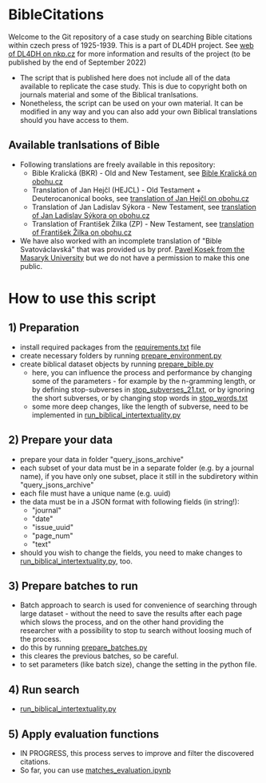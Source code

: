 # BibleCitations
Welcome to the Git repository of a case study on searching Bible citations within czech press of 1925-1939. This is a part of DL4DH project.
See [web of DL4DH on nkp.cz](https://dl4dh.nkp.cz) for more information and results of the project (to be published by the end of September 2022)

- The script that is published here does not include all of the data available to replicate the case study. This is due to copyright both on journals material and some of the Biblical tranlsations.
- Nonetheless, the script can be used on your own material. It can be modified in any way and you can also add your own Biblical translations should you have access to them.

## Available tranlsations of Bible
- Following translations are freely available in this repository:
    - Bible Kralická (BKR) - Old and New Testament, see [Bible Kralická on obohu.cz](https://obohu.cz/bible/index.php?k=Gn&kap=1&styl=BKR)
    - Translation of Jan Hejčl (HEJCL) - Old Testament + Deuterocanonical books, see [translation of Jan Hejčl on obohu.cz](https://obohu.cz/bible/index.php?styl=HEJCL&k=Gn&kap=1)
    - Translation of Jan Ladislav Sýkora - New Testament, see [translation of Jan Ladislav Sýkora on obohu.cz](https://obohu.cz/bible/index.php?k=Mt&kap=1&styl=SYK)
    - Translation of František Žilka (ZP) - New Testament, see [translation of František Žilka on obohu.cz](https://obohu.cz/bible/index.php?styl=ZP&k=Mt&kap=1)
- We have also worked with an incomplete translation of "Bible Svatováclavská" that was provided us by prof. [Pavel Kosek from the Masaryk University](https://www.muni.cz/lide/4755-pavel-kosek) but we do not have a permission to make this one public.

# How to use this script

## 1) Preparation
- install required packages from the [requirements.txt](https://github.com/DigilabNLCR/BibleCitations/blob/main/requirements.txt) file
- create necessary folders by running [prepare_environment.py](https://github.com/DigilabNLCR/BibleCitations/blob/main/prepare_environment.py)
- create biblical dataset objects by running [prepare_bible.py](https://github.com/DigilabNLCR/BibleCitations/blob/main/prepare_bible.py)
    - here, you can influence the process and performance by changing some of the parameters - for example by the n-gramming length, or by defining stop-subverses in [stop_subverses_21.txt](https://github.com/DigilabNLCR/BibleCitations/blob/main/stop_subverses_21.txt), or by ignoring the short subverses, or by changing stop words in [stop_words.txt](https://github.com/DigilabNLCR/BibleCitations/blob/main/stop_words.txt)
    - some more deep changes, like the length of subverse, need to be implemented in [run_biblical_intertextuality.py](https://github.com/DigilabNLCR/BibleCitations/blob/main/run_biblical_intertextuality.py)

## 2) Prepare your data
- prepare your data in folder "query_jsons_archive"
- each subset of your data must be in a separate folder (e.g. by a journal name), if you have only one subset, place it still in the subdiretory within "query_jsons_archive"
- each file must have a unique name (e.g. uuid)
- the data must be in a JSON format with following fields (in string!):
    - "journal"
    - "date"
    - "issue_uuid"
    - "page_num"
    - "text"
- should you wish to change the fields, you need to make changes to [run_biblical_intertextuality.py](https://github.com/DigilabNLCR/BibleCitations/blob/main/run_biblical_intertextuality.py), too.

## 3) Prepare batches to run
- Batch approach to search is used for convenience of searching through large dataset - without the need to save the results after each page which slows the process, and on the other hand providing the researcher with a possibility to stop tu search without loosing much of the process.
- do this by running [prepare_batches.py](https://github.com/DigilabNLCR/BibleCitations/blob/main/prepare_batches.py)
- this cleares the previous batches, so be careful.
- to set parameters (like batch size), change the setting in the python file.

## 4) Run search
- [run_biblical_intertextuality.py](https://github.com/DigilabNLCR/BibleCitations/blob/main/run_biblical_intertextuality.py)

## 5) Apply evaluation functions
- IN PROGRESS, this process serves to improve and filter the discovered citations.
- So far, you can use [matches_evaluation.ipynb](https://github.com/DigilabNLCR/BibleCitations/blob/main/matches_evaluation.ipynb)